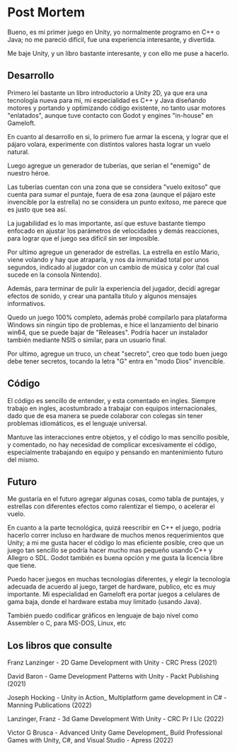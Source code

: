 # Post Mortem

Bueno, es mi primer juego en Unity, yo normalmente programo en C++ o Java; no me pareció difícil, fue una experiencia interesante, y divertida.

Me baje Unity, y un libro bastante interesante, y con ello me puse a hacerlo. 

## Desarrollo

Primero leí bastante un libro introductorio a Unity 2D, ya que era una tecnología nueva para mi, mi especialidad es C++ y Java diseñando motores y portando y optimizando código existente, no tanto usar motores "enlatados", aunque tuve contacto con Godot y engines "in-house" en Gameloft. 

En cuanto al desarrollo en si, lo primero fue armar la escena, y lograr que el pájaro volara, experimente con distintos valores hasta lograr un vuelo natural.

Luego agregue un generador de tuberías, que serian el "enemigo" de nuestro héroe.

Las tuberías cuentan con una zona que se considera "vuelo exitoso" que cuenta para sumar el puntaje, fuera de esa zona (aunque el pájaro este invencible por la estrella) no se considera un punto exitoso, me parece que es justo que sea así. 

La jugabilidad es lo mas importante, así que estuve bastante tiempo enfocado en ajustar los parámetros de velocidades y demás reacciones, para lograr que el juego sea difícil sin ser imposible. 

Por ultimo agregue un generador de estrellas. La estrella en estilo Mario, viene volando y hay que atraparla, y nos da inmunidad total por unos segundos, indicado al jugador con un cambio de música y color (tal cual sucede en la consola Nintendo).

Además, para terminar de pulir la experiencia del jugador, decidí agregar efectos de sonido, y crear una pantalla titulo y algunos mensajes informativos. 

Quedo un juego 100% completo, además probé compilarlo para plataforma Windows sin ningún tipo de problemas, e hice el lanzamiento del binario win64, que se puede bajar de "Releases". Podría hacer un instalador también mediante NSIS o similar, para un usuario final.

Por ultimo, agregue un truco, un cheat "secreto", creo que todo buen juego debe tener secretos, tocando la letra "G" entra en "modo Dios" invencible.

## Código 

El código es sencillo de entender, y esta comentado en ingles. Siempre trabajo en ingles, acostumbrado a trabajar con equipos internacionales, dado que de esa manera se puede colaborar con colegas sin tener problemas idiomáticos, es el lenguaje universal.

Mantuve las interacciones entre objetos, y el código lo mas sencillo posible, y comentado, no hay necesidad de complicar excesivamente el código, especialmente trabajando en equipo y pensando en mantenimiento futuro del mismo.

## Futuro

Me gustaría en el futuro agregar algunas cosas, como tabla de puntajes, y estrellas con diferentes efectos como ralentizar el tiempo, o acelerar el vuelo.

En cuanto a la parte tecnológica, quizá reescribir en C++ el juego, podría hacerlo correr incluso en hardware de muchos menos requerimientos que Unity; a mi me gusta hacer el código lo mas eficiente posible, creo que un juego tan sencillo se podría hacer mucho mas pequeño usando C++ y Allegro o SDL. Godot también es buena opción y me gusta la licencia libre que tiene.

Puedo hacer juegos en muchas tecnologías diferentes, y elegir la tecnología adecuada de acuerdo al juego, target de hardware, publico, etc es muy importante. Mi especialidad en Gameloft era portar juegos a celulares de gama baja, donde el hardware estaba muy limitado (usando Java).

También puedo codificar gráficos en lenguaje de bajo nivel como Assembler o C, para MS-DOS, Linux, etc


## Los libros que consulte 

Franz Lanzinger - 2D Game Development with Unity - CRC Press (2021)

David Baron - Game Development Patterns with Unity  - Packt Publishing (2021)

Joseph Hocking - Unity in Action_ Multiplatform game development in C# - Manning Publications (2022)

Lanzinger, Franz - 3d Game Development With Unity - CRC Pr I Llc (2022)

Victor G Brusca - Advanced Unity Game Development_ Build Professional Games with Unity, C#, and Visual Studio - Apress (2022)